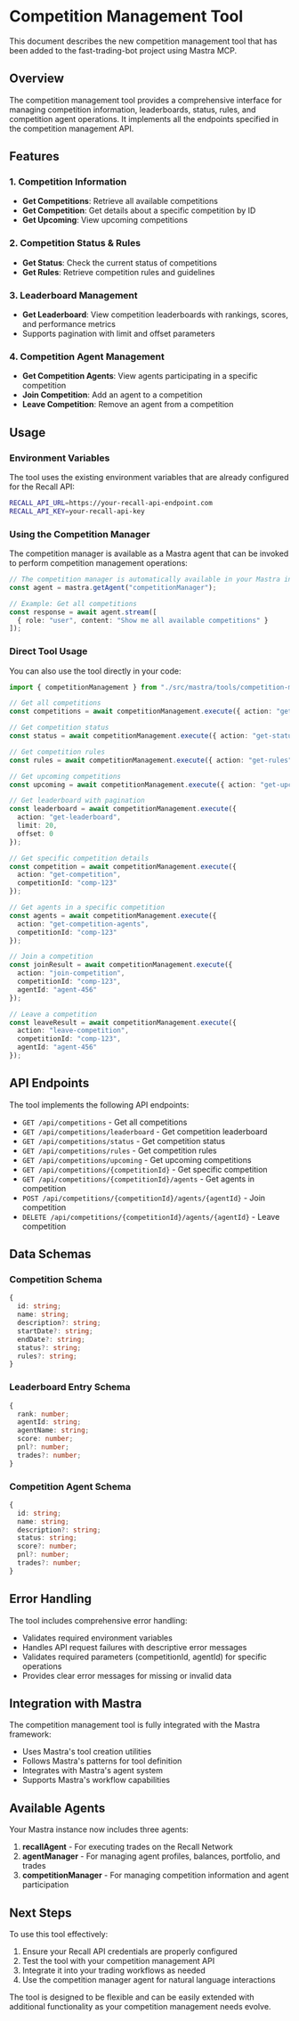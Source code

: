 # Competition Management Tool

This document describes the new competition management tool that has been added to the fast-trading-bot project using Mastra MCP.

## Overview

The competition management tool provides a comprehensive interface for managing competition information, leaderboards, status, rules, and competition agent operations. It implements all the endpoints specified in the competition management API.

## Features

### 1. Competition Information
- **Get Competitions**: Retrieve all available competitions
- **Get Competition**: Get details about a specific competition by ID
- **Get Upcoming**: View upcoming competitions

### 2. Competition Status & Rules
- **Get Status**: Check the current status of competitions
- **Get Rules**: Retrieve competition rules and guidelines

### 3. Leaderboard Management
- **Get Leaderboard**: View competition leaderboards with rankings, scores, and performance metrics
- Supports pagination with limit and offset parameters

### 4. Competition Agent Management
- **Get Competition Agents**: View agents participating in a specific competition
- **Join Competition**: Add an agent to a competition
- **Leave Competition**: Remove an agent from a competition

## Usage

### Environment Variables

The tool uses the existing environment variables that are already configured for the Recall API:

```bash
RECALL_API_URL=https://your-recall-api-endpoint.com
RECALL_API_KEY=your-recall-api-key
```

### Using the Competition Manager

The competition manager is available as a Mastra agent that can be invoked to perform competition management operations:

```typescript
// The competition manager is automatically available in your Mastra instance
const agent = mastra.getAgent("competitionManager");

// Example: Get all competitions
const response = await agent.stream([
  { role: "user", content: "Show me all available competitions" }
]);
```

### Direct Tool Usage

You can also use the tool directly in your code:

```typescript
import { competitionManagement } from "./src/mastra/tools/competition-management";

// Get all competitions
const competitions = await competitionManagement.execute({ action: "get-competitions" });

// Get competition status
const status = await competitionManagement.execute({ action: "get-status" });

// Get competition rules
const rules = await competitionManagement.execute({ action: "get-rules" });

// Get upcoming competitions
const upcoming = await competitionManagement.execute({ action: "get-upcoming" });

// Get leaderboard with pagination
const leaderboard = await competitionManagement.execute({ 
  action: "get-leaderboard", 
  limit: 20, 
  offset: 0 
});

// Get specific competition details
const competition = await competitionManagement.execute({
  action: "get-competition",
  competitionId: "comp-123"
});

// Get agents in a specific competition
const agents = await competitionManagement.execute({
  action: "get-competition-agents",
  competitionId: "comp-123"
});

// Join a competition
const joinResult = await competitionManagement.execute({
  action: "join-competition",
  competitionId: "comp-123",
  agentId: "agent-456"
});

// Leave a competition
const leaveResult = await competitionManagement.execute({
  action: "leave-competition",
  competitionId: "comp-123",
  agentId: "agent-456"
});
```

## API Endpoints

The tool implements the following API endpoints:

- `GET /api/competitions` - Get all competitions
- `GET /api/competitions/leaderboard` - Get competition leaderboard
- `GET /api/competitions/status` - Get competition status
- `GET /api/competitions/rules` - Get competition rules
- `GET /api/competitions/upcoming` - Get upcoming competitions
- `GET /api/competitions/{competitionId}` - Get specific competition
- `GET /api/competitions/{competitionId}/agents` - Get agents in competition
- `POST /api/competitions/{competitionId}/agents/{agentId}` - Join competition
- `DELETE /api/competitions/{competitionId}/agents/{agentId}` - Leave competition

## Data Schemas

### Competition Schema
```typescript
{
  id: string;
  name: string;
  description?: string;
  startDate?: string;
  endDate?: string;
  status?: string;
  rules?: string;
}
```

### Leaderboard Entry Schema
```typescript
{
  rank: number;
  agentId: string;
  agentName: string;
  score: number;
  pnl?: number;
  trades?: number;
}
```

### Competition Agent Schema
```typescript
{
  id: string;
  name: string;
  description?: string;
  status: string;
  score?: number;
  pnl?: number;
  trades?: number;
}
```

## Error Handling

The tool includes comprehensive error handling:

- Validates required environment variables
- Handles API request failures with descriptive error messages
- Validates required parameters (competitionId, agentId) for specific operations
- Provides clear error messages for missing or invalid data

## Integration with Mastra

The competition management tool is fully integrated with the Mastra framework:

- Uses Mastra's tool creation utilities
- Follows Mastra's patterns for tool definition
- Integrates with Mastra's agent system
- Supports Mastra's workflow capabilities

## Available Agents

Your Mastra instance now includes three agents:

1. **recallAgent** - For executing trades on the Recall Network
2. **agentManager** - For managing agent profiles, balances, portfolio, and trades
3. **competitionManager** - For managing competition information and agent participation

## Next Steps

To use this tool effectively:

1. Ensure your Recall API credentials are properly configured
2. Test the tool with your competition management API
3. Integrate it into your trading workflows as needed
4. Use the competition manager agent for natural language interactions

The tool is designed to be flexible and can be easily extended with additional functionality as your competition management needs evolve. 